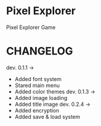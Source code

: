 # Pixel Explorer
Pixel Explorer Game

# CHANGELOG
dev. 0.1.1 ->
- Added font system
- Stared main menu
- Added color themes
dev. 0.1.3 ->
- Added image loading
- Added title image
dev. 0.2.4 ->
- Added encryption
- Added save & load system